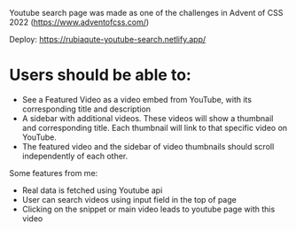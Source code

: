 Youtube search page was made as one of the challenges in Advent of CSS 2022 (https://www.adventofcss.com/)

Deploy: https://rubiaqute-youtube-search.netlify.app/

# Users should be able to:

- See a Featured Video as a video embed from YouTube, with its corresponding title and description
- A sidebar with additional videos. These videos will show a thumbnail and corresponding title. Each thumbnail will link to that specific video on YouTube.
- The featured video and the sidebar of video thumbnails should scroll independently of each other.

Some features from me:

- Real data is fetched using Youtube api
- User can search videos using input field in the top of page
- Clicking on the snippet or main video leads to youtube page with this video